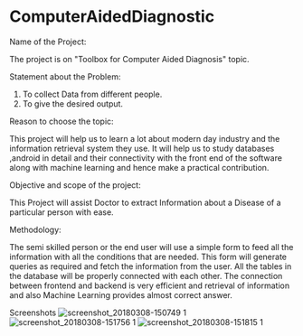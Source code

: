 # ComputerAidedDiagnostic

Name of the Project:

The project is on "Toolbox for Computer Aided Diagnosis"  topic.
	


Statement about the Problem:

1. To collect Data from different people.
2. To give the desired output.



Reason to choose the topic:

This project will help us to learn a lot about modern day industry and the information retrieval system they use. It will help us to study databases ,android in detail and their connectivity with the front end of the software along with machine learning and hence make a practical contribution.



Objective and scope of the project:

This Project will assist Doctor to extract Information about a Disease of a particular person with ease.



Methodology:

The semi skilled person or the end user will use a simple form to feed all the information with all the conditions that are needed. This form will generate queries as required and fetch the information from the user. All the tables in the database will be properly connected with each other. The connection between frontend and backend is very efficient and retrieval of information and also Machine Learning provides almost correct answer.


Screenshots 
![screenshot_20180308-150749 1](https://user-images.githubusercontent.com/13920440/37144591-8e0d53c0-22e4-11e8-9c1d-82837688146d.png)
![screenshot_20180308-151756 1](https://user-images.githubusercontent.com/13920440/37144621-9fa4ed8c-22e4-11e8-98c8-ed5d9db55b7d.png)
![screenshot_20180308-151815 1](https://user-images.githubusercontent.com/13920440/37144646-ac864b36-22e4-11e8-8cd1-e9f461c9b792.png)



